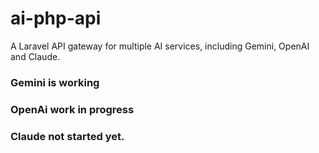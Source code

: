 # ai-php-api

A Laravel API gateway for multiple AI services, including Gemini, OpenAI  and Claude.

### Gemini is working

### OpenAi work in progress

### Claude not started yet.